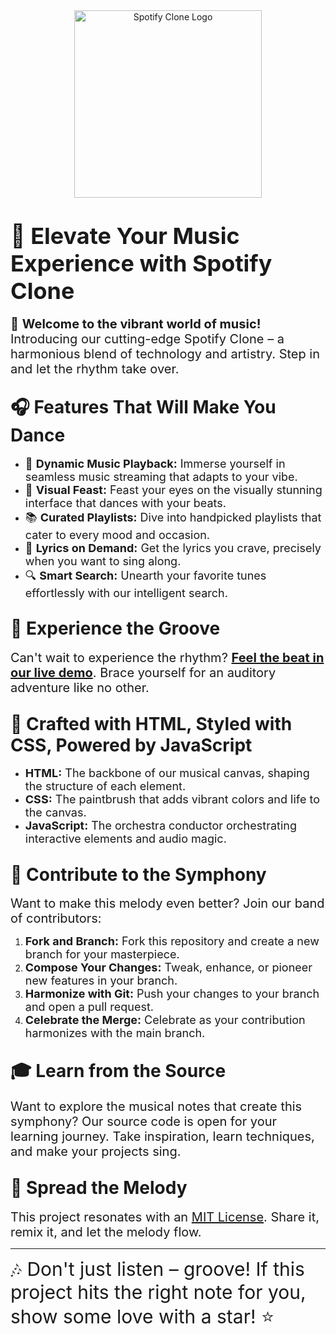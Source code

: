 <div align="center">
  <img src="preview.png" alt="Spotify Clone Logo" width="300">
</div>

# <span style="font-size: 36px">🎵 Elevate Your Music Experience with Spotify Clone</span>

<span style="font-size: 20px">🚀 **Welcome to the vibrant world of music!** Introducing our cutting-edge Spotify Clone – a harmonious blend of technology and artistry. Step in and let the rhythm take over.</span>

## <span style="font-size: 28px">🎧 Features That Will Make You Dance</span>

- <span style="font-size: 18px">🎉 **Dynamic Music Playback:** Immerse yourself in seamless music streaming that adapts to your vibe.</span>
- <span style="font-size: 18px">🎨 **Visual Feast:** Feast your eyes on the visually stunning interface that dances with your beats.</span>
- <span style="font-size: 18px">📚 **Curated Playlists:** Dive into handpicked playlists that cater to every mood and occasion.</span>
- <span style="font-size: 18px">🎤 **Lyrics on Demand:** Get the lyrics you crave, precisely when you want to sing along.</span>
- <span style="font-size: 18px">🔍 **Smart Search:** Unearth your favorite tunes effortlessly with our intelligent search.</span>

## <span style="font-size: 28px">🎉 Experience the Groove</span>

<span style="font-size: 20px">Can't wait to experience the rhythm? **[Feel the beat in our live demo](https://your-demo-url.com)**. Brace yourself for an auditory adventure like no other.</span>

## <span style="font-size: 28px">🎨 Crafted with HTML, Styled with CSS, Powered by JavaScript</span>

- <span style="font-size: 18px">**HTML:** The backbone of our musical canvas, shaping the structure of each element.</span>
- <span style="font-size: 18px">**CSS:** The paintbrush that adds vibrant colors and life to the canvas.</span>
- <span style="font-size: 18px">**JavaScript:** The orchestra conductor orchestrating interactive elements and audio magic.</span>

## <span style="font-size: 28px">🤝 Contribute to the Symphony</span>

<span style="font-size: 20px">Want to make this melody even better? Join our band of contributors:</span>

1. <span style="font-size: 18px">**Fork and Branch:** Fork this repository and create a new branch for your masterpiece.</span>
2. <span style="font-size: 18px">**Compose Your Changes:** Tweak, enhance, or pioneer new features in your branch.</span>
3. <span style="font-size: 18px">**Harmonize with Git:** Push your changes to your branch and open a pull request.</span>
4. <span style="font-size: 18px">**Celebrate the Merge:** Celebrate as your contribution harmonizes with the main branch.</span>

## <span style="font-size: 28px">🎓 Learn from the Source</span>

<span style="font-size: 20px">Want to explore the musical notes that create this symphony? Our source code is open for your learning journey. Take inspiration, learn techniques, and make your projects sing.</span>

## <span style="font-size: 28px">🎵 Spread the Melody</span>

<span style="font-size: 20px">This project resonates with an [MIT License](LICENSE). Share it, remix it, and let the melody flow.</span>

---

<span style="font-size: 30px">🎶 Don't just listen – groove! If this project hits the right note for you, show some love with a star! ⭐</span>
